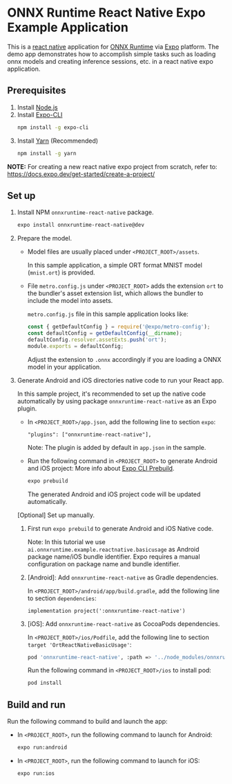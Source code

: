 # ONNX Runtime React Native Expo Example Application

This is a [react native](https://reactnative.dev/docs/getting-started) application for [ONNX Runtime](https://github.com/microsoft/onnxruntime) via [Expo](https://docs.expo.dev/) platform. The demo app demonstrates how to accomplish simple tasks such as loading onnx models and creating inference sessions, etc. in a react native expo application.

## Prerequisites

1. Install [Node.js](https://nodejs.org/en)
2. Install [Expo-CLI](https://docs.expo.dev/more/expo-cli/)
    ```sh
    npm install -g expo-cli
    ```
3. Install [Yarn](https://classic.yarnpkg.com/en/docs/install#mac-stable) (Recommended)
    ```sh
    npm install -g yarn
    ```
**NOTE:**
   For creating a new react native expo project from scratch, refer to: https://docs.expo.dev/get-started/create-a-project/

## Set up

1. Install NPM `onnxruntime-react-native` package.
    ```sh
    expo install onnxruntime-react-native@dev
    ```

2. Prepare the model.

    -  Model files are usually placed under `<PROJECT_ROOT>/assets`.
    
       In this sample application, a simple ORT format MNIST model (`mnist.ort`) is provided.

    -  File `metro.config.js` under `<PROJECT_ROOT>` adds the extension `ort` to the bundler's asset extension list, which allows the bundler to include the model into assets.
       
       `metro.config.js` file in this sample application looks like:

       ```js
       const { getDefaultConfig } = require('@expo/metro-config');
       const defaultConfig = getDefaultConfig(__dirname);
       defaultConfig.resolver.assetExts.push('ort');
       module.exports = defaultConfig;
       ```
       Adjust the extension to `.onnx` accordingly if you are loading a ONNX model in your application.

3. Generate Android and iOS directories native code to run your React app.
    
    In this sample project, it's recommended to set up the native code automatically by using package `onnxruntime-react-native` as an Expo plugin.
    
    - In `<PROJECT_ROOT>/app.json`, add the following line to section `expo`:
        ```
        "plugins": ["onnxruntime-react-native"],
        ```
        Note: The plugin is added by default in `app.json` in the sample.

    - Run the following command in `<PROJECT_ROOT>` to generate Android and iOS project: More info about [Expo CLI Prebuild](https://docs.expo.dev/workflow/prebuild/).
        ```sh
        expo prebuild
        ```
        The generated Android and iOS project code will be updated automatically.


    [Optional] Set up manually.

    1. First run  `expo prebuild` to generate Android and iOS Native code.

        Note: In this tutorial we use `ai.onnxruntime.example.reactnative.basicusage` as Android package name/iOS bundle identifier.
        Expo requires a manual configuration on package name and bundle identifier.

    2. [Android]: Add `onnxruntime-react-native` as Gradle dependencies.

        In `<PROJECT_ROOT>/android/app/build.gradle`, add the following line to section `dependencies`:

        ```
        implementation project(':onnxruntime-react-native')
        ```

    3. [iOS]: Add `onnxruntime-react-native` as CocoaPods dependencies.

        In `<PROJECT_ROOT>/ios/Podfile`, add the following line to section `target 'OrtReactNativeBasicUsage'`:

        ```sh
        pod 'onnxruntime-react-native', :path => '../node_modules/onnxruntime-react-native'
        ```

        Run the following command in `<PROJECT_ROOT>/ios` to install pod:

        ```sh
        pod install
        ```
## Build and run

Run the following command to build and launch the app:

- In `<PROJECT_ROOT>`, run the following command to launch for Android:
    ```sh
    expo run:android
    ```

- In `<PROJECT_ROOT>`, run the following command to launch for iOS:
    ```sh
    expo run:ios
    ```

